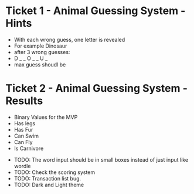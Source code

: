 # Ticket 1 - Animal Guessing System - Hints
* With each wrong guess, one letter is revealed 
* For example Dinosaur
* after 3 wrong guesses: 
* D _ _ O _ _ U _
* max guess shoudl be 

# Ticket 2 - Animal Guessing System - Results
* Binary Values for the MVP
* Has legs
* Has Fur
* Can Swim
* Can Fly
* Is Carnivore


- TODO: The word input should be in small boxes instead of just input like wordle
- TODO: Check the scoring system 
- TODO: Transaction list bug. 
- TODO: Dark and Light theme
